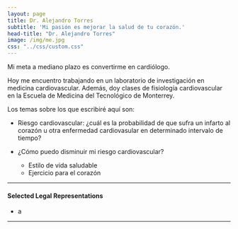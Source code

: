 ```yaml
---
layout: page
title: Dr. Alejandro Torres
subtitle: 'Mi pasión es mejorar la salud de tu corazón.'
head-title: "Dr. Alejandro Torres"
image: /img/me.jpg
css: "../css/custom.css"
---
```

 
Mi meta a mediano plazo es convertirme en cardiólogo.  

Hoy me encuentro trabajando en un laboratorio de investigación en medicina cardiovascular. Además, doy clases de fisiología cardiovascular en la Escuela de Medicina del Tecnológico de Monterrey.

Los temas sobre los que escribiré aquí son:

* Riesgo cardiovascular: ¿cuál es la probabilidad de que sufra un infarto al corazón u otra enfermedad cardiovasular en determinado intervalo de tiempo?

* ¿Cómo puedo disminuir mi riesgo cardiovascular?  
  * Estilo de vida saludable  
  * Ejercicio para el corazón

----

#### Selected Legal Representations
- a

----


